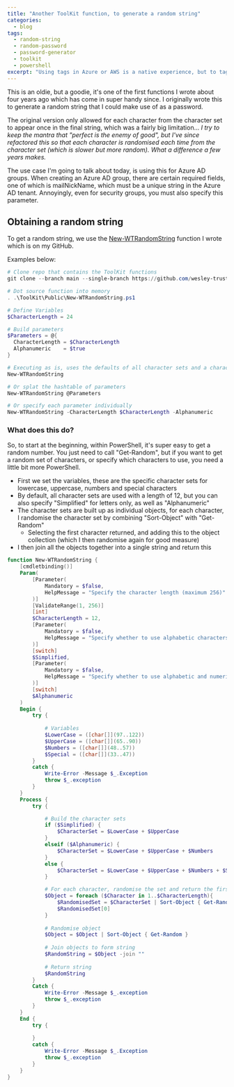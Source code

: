 ```yaml
---
title: "Another ToolKit function, to generate a random string"
categories:
  - blog
tags:
  - random-string
  - random-password
  - password-generator
  - toolkit
  - powershell
excerpt: "Using tags in Azure or AWS is a native experience, but to tag a response from the Graph API, required that I create a PowerShell function..."
---
```


This is an oldie, but a goodie, it's one of the first functions I wrote about four years ago which has come in super handy since. I originally wrote this to generate a random string that I could make use of as a password.

The original version only allowed for each character from the character set to appear once in the final string, which was a fairly big limitation... _I try to keep the mantra that "perfect is the enemy of good", but I've since refactored this so that each character is randomised each time from the character set (which is slower but more random). What a difference a few years makes._

The use case I'm going to talk about today, is using this for Azure AD groups. When creating an Azure AD group, there are certain required fields, one of which is mailNickName, which must be a unique string in the Azure AD tenant. Annoyingly, even for security groups, you must also specify this parameter.

## Obtaining a random string
To get a random string, we use the [New-WTRandomString][function-link] function I wrote which is on my GitHub.

Examples below:

```powershell
# Clone repo that contains the ToolKit functions
git clone --branch main --single-branch https://github.com/wesley-trust/ToolKit.git

# Dot source function into memory
. .\ToolKit\Public\New-WTRandomString.ps1

# Define Variables
$CharacterLength = 24

# Build parameters
$Parameters = @{
  CharacterLength = $CharacterLength
  Alphanumeric    = $true
}

# Executing as is, uses the defaults of all character sets and a character length of 12
New-WTRandomString

# Or splat the hashtable of parameters
New-WTRandomString @Parameters

# Or specify each parameter individually
New-WTRandomString -CharacterLength $CharacterLength -Alphanumeric
```

### What does this do?
So, to start at the beginning, within PowerShell, it's super easy to get a random number. You just need to call "Get-Random", but if you want to get a random set of characters, or specify which characters to use, you need a little bit more PowerShell.

- First we set the variables, these are the specific character sets for lowercase, uppercase, numbers and special characters
- By default, all character sets are used with a length of 12, but you can also specify "Simplified" for letters only, as well as "Alphanumeric"
- The character sets are built up as individual objects, for each character, I randomise the character set by combining "Sort-Object" with "Get-Random"
  - Selecting the first character returned, and adding this to the object collection (which I then randomise again for good measure)
- I then join all the objects together into a single string and return this

```powershell
function New-WTRandomString {
    [cmdletbinding()]
    Param(
        [Parameter(
            Mandatory = $false,
            HelpMessage = "Specify the character length (maximum 256)"
        )]
        [ValidateRange(1, 256)]
        [int]
        $CharacterLength = 12,
        [Parameter(
            Mandatory = $false,
            HelpMessage = "Specify whether to use alphabetic characters only"
        )]
        [switch]
        $Simplified,
        [Parameter(
            Mandatory = $false,
            HelpMessage = "Specify whether to use alphabetic and numeric characters only"
        )]
        [switch]
        $Alphanumeric
    )
    Begin {
        try {
            
            # Variables
            $LowerCase = ([char[]](97..122))
            $UpperCase = ([char[]](65..90))
            $Numbers = ([char[]](48..57))
            $Special = ([char[]](33..47))
        }
        catch {
            Write-Error -Message $_.Exception
            throw $_.exception
        }
    }
    Process {
        try {

            # Build the character sets
            if ($Simplified) {
                $CharacterSet = $LowerCase + $UpperCase
            }
            elseif ($Alphanumeric) {
                $CharacterSet = $LowerCase + $UpperCase + $Numbers
            }
            else {
                $CharacterSet = $LowerCase + $UpperCase + $Numbers + $Special
            }

            # For each character, randomise the set and return the first character
            $Object = foreach ($Character in 1..$CharacterLength){
                $RandomisedSet = $CharacterSet | Sort-Object { Get-Random }
                $RandomisedSet[0]
            }
            
            # Randomise object
            $Object = $Object | Sort-Object { Get-Random }
            
            # Join objects to form string
            $RandomString = $Object -join ""
            
            # Return string
            $RandomString
        }
        Catch {
            Write-Error -Message $_.exception
            throw $_.exception
        }
    }
    End {
        try {
            
        }
        catch {
            Write-Error -Message $_.Exception
            throw $_.exception
        }
    }
}
```

[function-link]:https://github.com/wesley-trust/ToolKit/blob/main/Public/New-WTRandomString.ps1